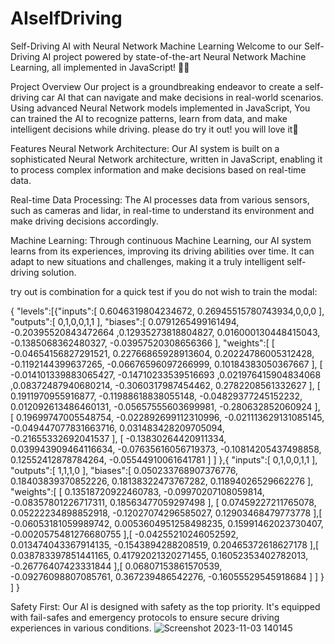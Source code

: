 # AIselfDriving

Self-Driving AI with Neural Network Machine Learning
Welcome to our Self-Driving AI project powered by state-of-the-art Neural Network Machine Learning, all implemented in JavaScript! 🚗🤖

Project Overview
Our project is a groundbreaking endeavor to create a self-driving car AI that can navigate and make decisions in real-world scenarios. 
Using advanced Neural Network models implemented in JavaScript, 
You can trained the AI to recognize patterns, learn from data, 
and make intelligent decisions while driving.
please do try it out! you will love it🥰

Features
Neural Network Architecture: Our AI system is built on a sophisticated Neural Network architecture, 
written in JavaScript, enabling it to process complex information and make decisions based on real-time data.

Real-time Data Processing: The AI processes data from various sensors, 
such as cameras and lidar, 
in real-time to understand its environment and make driving decisions accordingly.

Machine Learning: Through continuous Machine Learning, 
our AI system learns from its experiences, improving its driving abilities over time. 
It can adapt to new situations and challenges, making it a truly intelligent self-driving solution.

try out is combination for a quick test if you do not wish to train the modal:

{
   "levels":[{"inputs":[
      0.6046319804234672,
      0.26945515780743934,0,0,0
      ],
    "outputs":[
      0,1,0,0,1,1
      ],
    "biases":[
      0.0791265499161494,
      -0.20395520843472664
      ,0.12935273818804827,
      0.016000130448415043,
      -0.1385068362480327,
      -0.03957520308656366
      ],
    "weights":[
      [
        -0.04654156827291521,
        0.22766865928913604,
        0.20224786005312428,
        -0.1192144399637265,
        -0.06676596097266999,
        0.10184383050367667
      ],
      [
        -0.014101339883065427,
        -0.14710233539516693
        ,0.021976415904834068
        ,0.08372487940680214,
        -0.3060317987454462,
        0.2782208561332627
      ],
      [
        0.1911970955916877,
        -0.11988618838055148,
        -0.04829377245152232,
        0.012092613486460131,
        -0.05657555603699981,
        -0.280632852060924
      ],
      [
         0.19699747005548754,
         -0.022892699112310996,
         -0.021113629131085145,
         -0.049447077831663716,
         0.031483428209705094,
         -0.21655332692041537
        ],
        [
          -0.13830264420911334,
          0.039943909464116634,
          -0.07635616056719373,
          -0.10814205437498858,
          0.12552412878784264,
          -0.05544910061641781
          ]
        ]
    },{
    "inputs":[
              0,1,0,0,1,1
              ],
    "outputs":[
               1,1,1,0
               ],
      "biases":[
                0.050233768907376776,
                0.18403839370852226,
                0.18138322473767282,
                0.11894026529662276
                ],
      "weights":[
                [
                  0.13518720922460783,
                  -0.09970207108059814,
                  -0.08357801226717311,
                  0.18563477059297498
                  ],
                  [
                  0.07459227211765078,
                  0.05222234898852918,
                  -0.12027074296585027,
                  0.12903468479773778
                  ],[
                    -0.06053181059989742,
                    0.0053604951258498235,
                    0.15991462023730407,
                    -0.0020575481276680755
                   ],[
                      -0.04255210246052592,
                      0.013474043367914135,
                      -0.1543894288208519,
                      0.20465372618627178
                    ],[
                       0.038783397851441165,
                       0.41792021320271455,
                       0.16052353402782013,
                       -0.26776407423331844
                       ],[
                       0.06807153861570539,
                       -0.09276098807085761,
                       0.367239486542276,
                       -0.16055529545918684
                       ]
                      ]
                    }
                  ]
                }


Safety First: Our AI is designed with safety as the top priority. 
It's equipped with fail-safes and emergency protocols to ensure secure driving experiences in various conditions.
![Screenshot 2023-11-03 140145](https://github.com/ReactjsGod/AIselfDriving/assets/120119641/cbf5129c-26dc-4fbc-8143-af56bc3c7a84)
